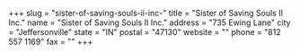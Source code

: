 +++
slug = "sister-of-saving-souls-ii-inc-"
title = "Sister of Saving Souls II Inc."
name = "Sister of Saving Souls II Inc."
address = "735 Ewing Lane"
city = "Jeffersonville"
state = "IN"
postal = "47130"
website = ""
phone = "812 557 1169"
fax = ""
+++
